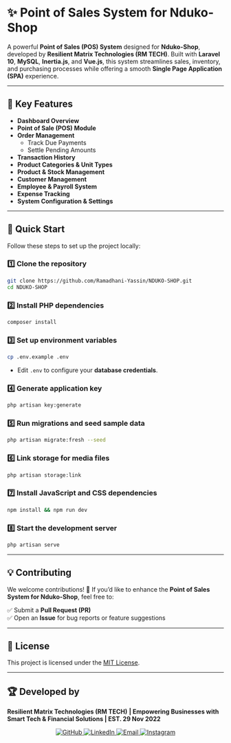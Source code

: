 

# ✨ Point of Sales System for Nduko-Shop  

A powerful **Point of Sales (POS) System** designed for **Nduko-Shop**, developed by **Resilient Matrix Technologies (RM TECH)**. Built with **Laravel 10**, **MySQL**, **Inertia.js**, and **Vue.js**, this system streamlines sales, inventory, and purchasing processes while offering a smooth **Single Page Application (SPA)** experience.

---

## 🌟 Key Features  

- **Dashboard Overview**  
- **Point of Sale (POS) Module**  
- **Order Management**  
    - Track Due Payments  
    - Settle Pending Amounts  
- **Transaction History**  
- **Product Categories & Unit Types**  
- **Product & Stock Management**  
- **Customer Management**  
- **Employee & Payroll System**  
- **Expense Tracking**  
- **System Configuration & Settings**  

---

## 🚀 Quick Start  

Follow these steps to set up the project locally:  

### **1️⃣ Clone the repository**  
```bash
git clone https://github.com/Ramadhani-Yassin/NDUKO-SHOP.git
cd NDUKO-SHOP
```

### **2️⃣ Install PHP dependencies**  
```bash
composer install
```

### **3️⃣ Set up environment variables**  
```bash
cp .env.example .env
```
- Edit `.env` to configure your **database credentials**.

### **4️⃣ Generate application key**  
```bash
php artisan key:generate
```

### **5️⃣ Run migrations and seed sample data**  
```bash
php artisan migrate:fresh --seed
```

### **6️⃣ Link storage for media files**  
```bash
php artisan storage:link
```

### **7️⃣ Install JavaScript and CSS dependencies**  
```bash
npm install && npm run dev
```

### **8️⃣ Start the development server**  
```bash
php artisan serve
```

---

## 💡 Contributing  

We welcome contributions! 🚀 If you’d like to enhance the **Point of Sales System for Nduko-Shop**, feel free to:  

✅ Submit a **Pull Request (PR)**  
✅ Open an **Issue** for bug reports or feature suggestions  

---

## 📄 License  

This project is licensed under the [MIT License](LICENSE).  

---

## 🏆 Developed by  

**Resilient Matrix Technologies  (RM TECH)**
**| Empowering Businesses with Smart Tech & Financial Solutions | EST. 29 Nov 2022**
<div align="center">

  <a href="https://github.com/Ramadhani-Yassin" target="_blank">
    <img src="https://img.shields.io/badge/GitHub-181717?style=for-the-badge&logo=github&logoColor=white" alt="GitHub">
  </a>
  <a href="https://www.linkedin.com/in/ramadhani-yassin-ramadhani/" target="_blank">
    <img src="https://img.shields.io/badge/LinkedIn-0077B5?style=for-the-badge&logo=linkedin&logoColor=white" alt="LinkedIn">
  </a>
  <a href="mailto:yasynramah@gmail.com">
    <img src="https://img.shields.io/badge/Email-D14836?style=for-the-badge&logo=gmail&logoColor=white" alt="Email">
  </a>
  <a href="https://www.instagram.com/rm_tech.tz/" target="_blank">
    <img src="https://img.shields.io/badge/Instagram-E4405F?style=for-the-badge&logo=instagram&logoColor=white" alt="Instagram">
  </a>
  
</div>

